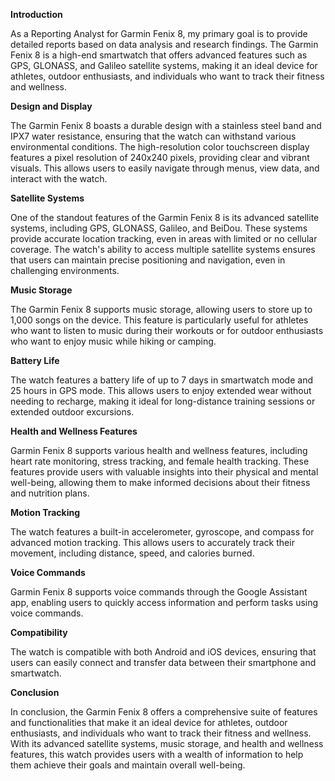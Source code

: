 **Introduction**

As a Reporting Analyst for Garmin Fenix 8, my primary goal is to provide detailed reports based on data analysis and research findings. The Garmin Fenix 8 is a high-end smartwatch that offers advanced features such as GPS, GLONASS, and Galileo satellite systems, making it an ideal device for athletes, outdoor enthusiasts, and individuals who want to track their fitness and wellness.

**Design and Display**

The Garmin Fenix 8 boasts a durable design with a stainless steel band and IPX7 water resistance, ensuring that the watch can withstand various environmental conditions. The high-resolution color touchscreen display features a pixel resolution of 240x240 pixels, providing clear and vibrant visuals. This allows users to easily navigate through menus, view data, and interact with the watch.

**Satellite Systems**

One of the standout features of the Garmin Fenix 8 is its advanced satellite systems, including GPS, GLONASS, Galileo, and BeiDou. These systems provide accurate location tracking, even in areas with limited or no cellular coverage. The watch's ability to access multiple satellite systems ensures that users can maintain precise positioning and navigation, even in challenging environments.

**Music Storage**

The Garmin Fenix 8 supports music storage, allowing users to store up to 1,000 songs on the device. This feature is particularly useful for athletes who want to listen to music during their workouts or for outdoor enthusiasts who want to enjoy music while hiking or camping.

**Battery Life**

The watch features a battery life of up to 7 days in smartwatch mode and 25 hours in GPS mode. This allows users to enjoy extended wear without needing to recharge, making it ideal for long-distance training sessions or extended outdoor excursions.

**Health and Wellness Features**

Garmin Fenix 8 supports various health and wellness features, including heart rate monitoring, stress tracking, and female health tracking. These features provide users with valuable insights into their physical and mental well-being, allowing them to make informed decisions about their fitness and nutrition plans.

**Motion Tracking**

The watch features a built-in accelerometer, gyroscope, and compass for advanced motion tracking. This allows users to accurately track their movement, including distance, speed, and calories burned.

**Voice Commands**

Garmin Fenix 8 supports voice commands through the Google Assistant app, enabling users to quickly access information and perform tasks using voice commands.

**Compatibility**

The watch is compatible with both Android and iOS devices, ensuring that users can easily connect and transfer data between their smartphone and smartwatch.

**Conclusion**

In conclusion, the Garmin Fenix 8 offers a comprehensive suite of features and functionalities that make it an ideal device for athletes, outdoor enthusiasts, and individuals who want to track their fitness and wellness. With its advanced satellite systems, music storage, and health and wellness features, this watch provides users with a wealth of information to help them achieve their goals and maintain overall well-being.